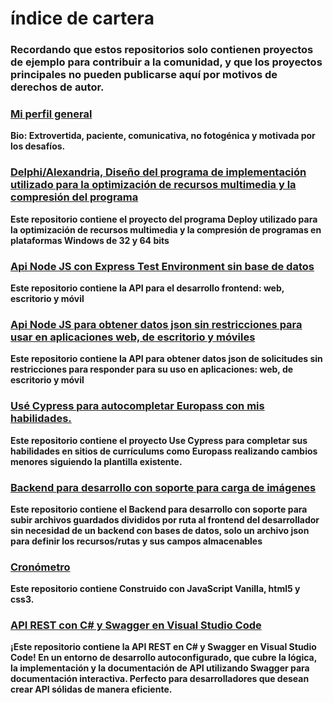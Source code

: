 # índice de cartera

### Recordando que estos repositorios solo contienen proyectos de ejemplo para contribuir a la comunidad, y que los proyectos principales no pueden publicarse aquí por motivos de derechos de autor.

### [Mi perfil general](https://github.com/luisnt)
**Bio: Extrovertida, paciente, comunicativa, no fotogénica y motivada por los desafíos.**

### [Delphi/Alexandria, Diseño del programa de implementación utilizado para la optimización de recursos multimedia y la compresión del programa](https://github.com/luis-portfolio/Deploy)
**Este repositorio contiene el proyecto del programa Deploy utilizado para la optimización de recursos multimedia y la compresión de programas en plataformas Windows de 32 y 64 bits**

### [Api Node JS con Express Test Environment sin base de datos](https://github.com/luis-portfolio/Node.JS-Server-with-Express)
**Este repositorio contiene la API para el desarrollo frontend: web, escritorio y móvil**

### [Api Node JS para obtener datos json sin restricciones para usar en aplicaciones web, de escritorio y móviles](https://github.com/luis-portfolio/Api-Node.JS-with-express-to-proxy-url )
**Este repositorio contiene la API para obtener datos json de solicitudes sin restricciones para responder para su uso en aplicaciones: web, de escritorio y móvil**

### [Usé Cypress para autocompletar Europass con mis habilidades.](https://github.com/luis-portfolio/Autofill-Europass-with-Cypress)
**Este repositorio contiene el proyecto Use Cypress para completar sus habilidades en sitios de currículums como Europass realizando cambios menores siguiendo la plantilla existente.**

### [Backend para desarrollo con soporte para carga de imágenes](https://github.com/luis-portfolio/backdev)
**Este repositorio contiene el Backend para desarrollo con soporte para subir archivos guardados divididos por ruta al frontend del desarrollador sin necesidad de un backend con bases de datos, solo un archivo json para definir los recursos/rutas y sus campos almacenables**

### [Cronómetro](https://github.com/luis-portfolio/Chronometer)
**Este repositorio contiene Construido con JavaScript Vanilla, html5 y css3.**

### [API REST con C# y Swagger en Visual Studio Code](https://github.com/luis-portfolio/Api-REST-C-Sharp)
**¡Este repositorio contiene la API REST en C# y Swagger en Visual Studio Code! En un entorno de desarrollo autoconfigurado, que cubre la lógica, la implementación y la documentación de API utilizando Swagger para documentación interactiva. Perfecto para desarrolladores que desean crear API sólidas de manera eficiente.**
